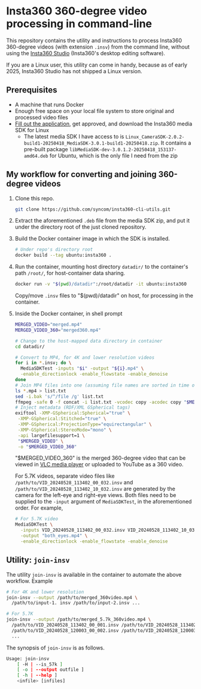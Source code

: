# Insta360 360-degree video processing in command-line

This repository contains the utility and instructions to process
Insta360 360-degree videos (with extension `.insv`) from the command line,
without using the [Insta360
Studio](https://www.insta360.com/download/insta360-x3) (Insta360's desktop
editing software).

If you are a Linux user, this utility can come in handy, because as of early
2025, Insta360 Studio has not shipped a Linux version.  

## Prerequisites

- A machine that runs Docker
- Enough free space on your local file system to store original and processed
  video files
- [Fill out the application](https://www.insta360.com/sdk/home), get approved,
  and download the Insta360 media SDK for Linux
  - The latest media SDK I have access to is
    `Linux_CameraSDK-2.0.2-build1-20250418_MediaSDK-3.0.1-build1-20250418.zip`.
    It contains a pre-built package
    `libMediaSDK-dev-3.0.1.2-20250418_153137-amd64.deb` for Ubuntu, which is the
    only file I need from the zip

## My workflow for converting and joining 360-degree videos

1. Clone this repo.

   ```bash
   git clone https://github.com/syncom/insta360-cli-utils.git
   ```

2. Extract the aforementioned `.deb` file from the media SDK zip, and put it
   under the directory root of the just cloned repository.

3. Build the Docker container image in which the SDK is installed.

   ```bash
   # Under repo's directory root
   docker build --tag ubuntu:insta360 .
   ```

4. Run the container, mounting host directory `datadir/` to the container's path
   `/root/`, for host-container data sharing.

   ```bash
   docker run -v "$(pwd)/datadir":/root/datadir -it ubuntu:insta360
   ```

   Copy/move `.insv` files to "$(pwd)/datadir" on host, for processing in the
   container.

5. Inside the Docker container, in shell prompt

   ```bash
   MERGED_VIDEO="merged.mp4"
   MERGED_VIDEO_360="merged360.mp4"

   # Change to the host-mapped data directory in container
   cd datadir/

   # Convert to MP4, for 4K and lower resolution videos
   for i in *.insv; do \
     MediaSDKTest -inputs "$i" -output "${i}.mp4" \
     -enable_directionlock -enable_flowstate -enable_denoise
   done
   # Join MP4 files into one (assuming file names are sorted in time order)
   ls *.mp4 > list.txt
   sed -i.bak 's/^/file /g' list.txt
   ffmpeg -safe 0 -f concat -i list.txt -vcodec copy -acodec copy "$MERGED_VIDEO"
   # Inject metadata (RDF/XML GSpherical tags)
   exiftool -XMP-GSpherical:Spherical="true" \
    -XMP-GSpherical:Stitched="true" \
    -XMP-GSpherical:ProjectionType="equirectangular" \
    -XMP-GSpherical:StereoMode="mono" \
    -api largefilesupport=1 \
    "$MERGED_VIDEO" \
    -o "$MERGED_VIDEO_360"
   ```

   "$MERGED_VIDEO_360" is the merged 360-degree video that can be viewed in [VLC
   media player](https://www.videolan.org/) or uploaded to YouTube as a 360
   video.

   For 5.7K videos, separate video files like
   `/path/to/VID_20240528_113402_00_032.insv` and
   `/path/to/VID_20240528_113402_10_032.insv` are generated by the camera for
   the left-eye and right-eye views. Both files need to be supplied to the
   `-input` argument of `MediaSDKTest`, in the aforementioned order. For
   example,

   ```bash
   # For 5.7K video
   MediaSDKTest \
     -inputs VID_20240528_113402_00_032.insv VID_20240528_113402_10_032.insv \
     -output "both_eyes.mp4" \
     -enable_directionlock -enable_flowstate -enable_denoise
   ```

## Utility: `join-insv`

The utility `join-insv` is available in the container to automate the above
workflow. Example

```bash
# For 4K and lower resolution
join-insv --output /path/to/merged_360video.mp4 \
  /path/to/input-1. insv /path/to/input-2.insv ...

# For 5.7K
join-insv --output /path/to/merged_5.7k_360video.mp4 \
  /path/to/VID_20240528_113402_00_001.insv /path/to/VID_20240528_113402_10_001.insv \
  /path/to/VID_20240528_120003_00_002.insv /path/to/VID_20240528_120003_10_002.insv \
  ...
```

The synopsis of `join-insv` is as follows.

```bash
Usage: join-insv
    [ -H | --is_57k ]
    [ -o | --output outfile ]
    [ -h | --help ]
    <infile> [infiles]
```
